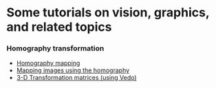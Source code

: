 # Some tutorials on vision, graphics, and related topics 

### Homography transformation
- [Homography mapping](https://github.com/eraldoribeiro/plane2planeTransformation/blob/main/homographyMapping.ipynb)
- [Mapping images using the homography](https://github.com/eraldoribeiro/Homography-Python-Nonlinear-Optimization/blob/main/mappingImagesUsingHomography.ipynb)
- [3-D Transformation matrices (using Vedo)](https://github.com/eraldoribeiro/3D_transformations/blob/main/transformingVerticesDirectly.ipynb)
